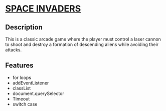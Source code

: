 # [SPACE INVADERS](https://github.com/Guavalines/Space_Invaders/settings/pages)

## Description
This is a classic arcade game where the player must control a laser cannon to shoot and destroy a formation of descending aliens while avoiding their attacks.

## Features
- for loops
- addEventListener
- classList
- document.querySelector
- Timeout
- switch case
